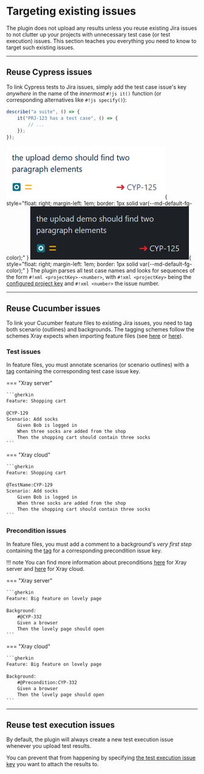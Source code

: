 # Targeting existing issues

The plugin does not upload any results unless you reuse existing Jira issues to not clutter up your projects with unnecessary test case (or test execution) issues.
This section teaches you everything you need to know to target such existing issues.

<hr/>

## Reuse Cypress issues

To link Cypress tests to Jira issues, simply add the test case issue's key *anywhere* in the name of the *innermost* `#!js it()` function (or corresponding alternatives like `#!js specify()`):

```js
describe("a suite", () => {
    it("PRJ-123 has a test case", () => {
        // ...
    });
});
```

![retrieving test case issue numbers](../../assets/images/issueKeyLight.png#only-light){ style="float: right; margin-left: 1em; border: 1px solid var(--md-default-fg-color);" }
![retrieving test case issue numbers](../../assets/images/issueKeyDark.png#only-dark){ style="float: right; margin-left: 1em; border: 1px solid var(--md-default-fg-color);" }
The plugin parses all test case names and looks for sequences of the form `#!xml <projectKey>-<number>`, with `#!xml <projectKey>` being the [configured project key](../configuration/jira.md#projectkey) and `#!xml <number>` the issue number.

<hr/>

## Reuse Cucumber issues

To link your Cucumber feature files to existing Jira issues, you need to tag both scenario (outlines) and backgrounds.
The tagging schemes follow the schemes Xray expects when importing feature files (see [here](https://docs.getxray.app/display/XRAY/Testing+using+Cypress+and+Cucumber+in+JavaScript) or [here](https://docs.getxray.app/display/XRAY/Importing+Cucumber+Tests+-+REST)).

### Test issues

In feature files, you must annotate scenarios (or scenario outlines) with a [tag](https://cucumber.io/docs/cucumber/api/?lang=java#tags) containing the corresponding test case issue key.

=== "Xray server"

    ```gherkin
    Feature: Shopping cart

    @CYP-129
    Scenario: Add socks
        Given Bob is logged in
        When three socks are added from the shop
        Then the shopping cart should contain three socks
    ```

=== "Xray cloud"

    ```gherkin
    Feature: Shopping cart

    @TestName:CYP-129
    Scenario: Add socks
        Given Bob is logged in
        When three socks are added from the shop
        Then the shopping cart should contain three socks
    ```

### Precondition issues

In feature files, you must add a comment to a background's *very first step* containing the [tag](https://cucumber.io/docs/cucumber/api/?lang=java#tags) for a corresponding precondition issue key.

!!! note
    You can find more information about preconditions [here](https://docs.getxray.app/display/XRAY/Pre-Condition) for Xray server and [here](https://docs.getxray.app/display/XRAYCLOUD/Precondition) for Xray cloud.

=== "Xray server"

    ```gherkin
    Feature: Big feature on lovely page

    Background:
        #@CYP-332
        Given a browser
        Then the lovely page should open
    ```

=== "Xray cloud"

    ```gherkin
    Feature: Big feature on lovely page

    Background:
        #@Precondition:CYP-332
        Given a browser
        Then the lovely page should open
    ```

<hr/>

## Reuse test execution issues

By default, the plugin will always create a new test execution issue whenever you upload test results.

You can prevent that from happening by specifying [the test execution issue key](../configuration/jira.md#testexecutionissuekey) you want to attach the results to.


